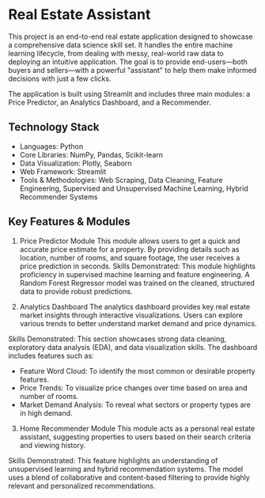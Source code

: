 # **Real Estate Assistant**
This project is an end-to-end real estate application designed to showcase a comprehensive data science skill set. It handles the entire machine learning lifecycle, from dealing with messy, real-world raw data to deploying an intuitive application. The goal is to provide end-users—both buyers and sellers—with a powerful "assistant" to help them make informed decisions with just a few clicks.

The application is built using Streamlit and includes three main modules: a Price Predictor, an Analytics Dashboard, and a Recommender.

## Technology Stack
- Languages: Python
- Core Libraries: NumPy, Pandas, Scikit-learn
- Data Visualization: Plotly, Seaborn
- Web Framework: Streamlit
- Tools & Methodologies: Web Scraping, Data Cleaning, Feature Engineering, Supervised and Unsupervised Machine Learning, Hybrid Recommender Systems

## Key Features & Modules
1. Price Predictor Module 
  This module allows users to get a quick and accurate price estimate for a property. By providing details such as location, number of rooms, and square footage, the user receives a price prediction in seconds.
  Skills Demonstrated: This module highlights proficiency in supervised machine learning and feature engineering. A Random Forest Regressor model was trained on the cleaned, structured data to provide robust   predictions.

2. Analytics Dashboard 
The analytics dashboard provides key real estate market insights through interactive visualizations. Users can explore various trends to better understand market demand and price dynamics.

Skills Demonstrated: This section showcases strong data cleaning, exploratory data analysis (EDA), and data visualization skills. 
The dashboard includes features such as:
- Feature Word Cloud: To identify the most common or desirable property features.
- Price Trends: To visualize price changes over time based on area and number of rooms.
- Market Demand Analysis: To reveal what sectors or property types are in high demand.

3. Home Recommender Module 
This module acts as a personal real estate assistant, suggesting properties to users based on their search criteria and viewing history.

Skills Demonstrated: This feature highlights an understanding of unsupervised learning and hybrid recommendation systems. The model uses a blend of collaborative and content-based filtering to provide highly relevant and personalized recommendations.
